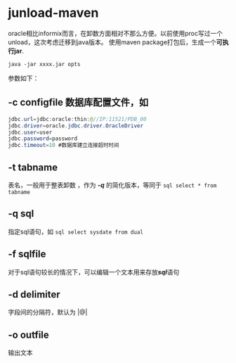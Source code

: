 # junload-maven
 oracle相比informix而言，在卸数方面相对不那么方便。以前使用proc写过一个unload，这次考虑迁移到java版本。
 使用maven package打包后，生成一个**可执行jar**.
 ```shell
 java -jar xxxx.jar opts 
 ````
 
 参数如下：
 
## -c configfile  数据库配置文件，如

```java
jdbc.url=jdbc:oracle:thin:@//IP:11521/PDB_00
jdbc.driver=oracle.jdbc.driver.OracleDriver
jdbc.user=user
jdbc.password=password
jdbc.timeout=10 #数据库建立连接超时时间
```
## -t tabname 
表名，一般用于整表卸数 ，作为 ***-q*** 的简化版本，等同于 ```sql select * from tabname ```
## -q sql 
指定sql语句，如 ```sql select sysdate from dual ```
## -f sqlfile 
对于sql语句较长的情况下，可以编辑一个文本用来存放***sql***语句
## -d delimiter 
字段间的分隔符，默认为 |@|
## -o outfile
输出文本
